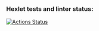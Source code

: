 ### Hexlet tests and linter status:
[![Actions Status](https://github.com/Mikhail-o0/frontend-project-46/actions/workflows/hexlet-check.yml/badge.svg)](https://github.com/Mikhail-o0/frontend-project-46/actions)